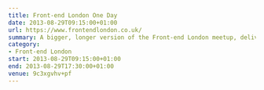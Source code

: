 ```yaml
---
title: Front-end London One Day
date: 2013-08-29T09:15:00+01:00
url: https://www.frontendlondon.co.uk/
summary: A bigger, longer version of the Front-end London meetup, delivering the same standard of talks with some of London’s best and brightest talent.
category:
- Front-end London
start: 2013-08-29T09:15:00+01:00
end: 2013-08-29T17:30:00+01:00
venue: 9c3xgvhv+pf
---
```

